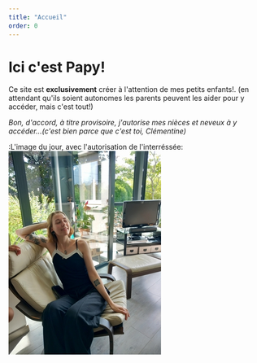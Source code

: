 ```yaml
---
title: "Accueil"
order: 0
---
```

# Ici c'est Papy!

Ce site est **exclusivement** créer à l'attention de mes petits enfants!.
(en attendant qu'ils soient autonomes les parents peuvent les aider pour y accéder, mais c'est tout!) 

_Bon, d'accord, à titre provisoire, j'autorise mes nièces et neveux à y accéder...(c'est bien parce que c'est toi, Clémentine)_ 

:L'image du jour, avec l'autorisation de l'interréssée:
![Clémentine](/images/clem-.jpg) 